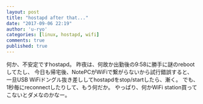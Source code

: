 ```yaml
---
layout: post
title: "hostapd after that..."
date: "2017-09-06 22:19"
author: 'u-ryo'
categories: [linux, hostapd, wifi]
comments: true
published: true
---
```

何か、不安定ですhostapd。
昨夜は、何故か出勤後の9:58に勝手に謎のrebootしてたし、
今日も帰宅後、NotePCがWiFiで繋がらないから試行錯誤すると、
一旦USB WiFiドングル抜き差ししてhostapdをstop/startしたら、漸く。
でも、1秒毎にreconnectしたりして、もう何だか。
やっぱり、何かWiFi station買ってこないとダメなのかなー。
